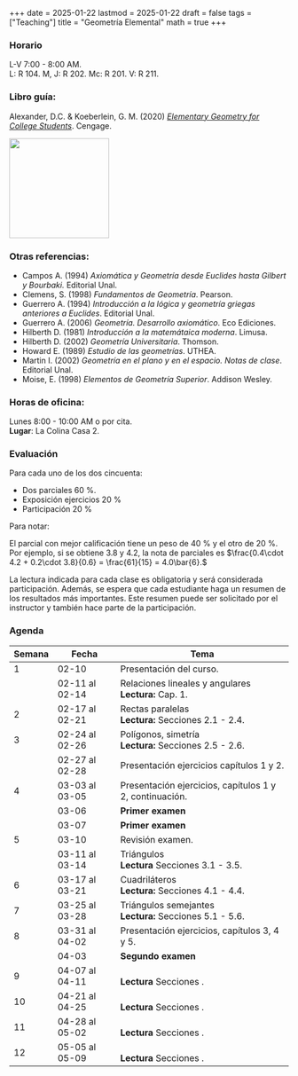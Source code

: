 +++
date      = 2025-01-22
lastmod   = 2025-01-22
draft     = false
tags      = ["Teaching"]
title     = "Geometría Elemental"
math      = true
+++

### Horario

L-V 7:00 - 8:00 AM. <br>
L: R 104. M, J: R 202. Mc: R 201. V: R 211.

### Libro guía:

Alexander, D.C. & Koeberlein, G. M. (2020) *[Elementary Geometry for College Students](https://faculty.cengage.com/works/9781337614085)*. Cengage.

<img src="https://www.cengage.com/covers/imageServlet?catalog=cengage&productISBN13=9781337614085&image_type=LRGFC"  width="180"/>

### Otras referencias:

* Campos A. (1994) *Axiomática y Geometría desde Euclides hasta Gilbert y Bourbaki.* Editorial Unal.
* Clemens, S. (1998) *Fundamentos de Geometría*. Pearson.
* Guerrero A. (1994) *Introducción a la lógica y geometría griegas anteriores a Euclides*. Editorial Unal.
* Guerrero A. (2006) *Geometría. Desarrollo axiomático*. Eco Ediciones.
* Hilberth D. (1981) *Introducción a la matemátaica moderna*. Limusa.
* Hilberth D. (2002) *Geometría Universitaria*. Thomson.
* Howard E. (1989) *Estudio de las geometrías*. UTHEA.
* Martin I. (2002) *Geometría en el plano y en el espacio. Notas de clase*. Editorial Unal.
* Moise, E. (1998) *Elementos de Geometría Superior*. Addison Wesley.


### Horas de oficina: 

Lunes 8:00 - 10:00 AM o por cita. <br>
**Lugar**: La Colina Casa 2. 

### Evaluación

Para cada uno de los dos cincuenta: 

+ Dos parciales 60 %. 
+ Exposición ejercicios 20 %
+ Participación 20 %

Para notar:

El parcial con mejor calificación tiene un peso de 40 % y el otro de 20 %. Por ejemplo, si se obtiene 3.8 y 4.2, la nota de parciales es $\frac{0.4\cdot 4.2 + 0.2\cdot 3.8}{0.6}  = \frac{61}{15} = 4.0\bar{6}.$

La lectura indicada para cada clase es obligatoria y será considerada participación. Además, se espera que cada estudiante haga un resumen de los resultados más importantes. Este resumen puede ser solicitado por el instructor y también hace parte de la participación.


### Agenda

Semana | Fecha | Tema
---| --- | ----
1      | 02-10 | Presentación del curso.
&nbsp; | 02-11 al 02-14 | Relaciones lineales y angulares <br> **Lectura:** Cap. 1.
2      | 02-17 al 02-21 | Rectas paralelas <br> **Lectura:** Secciones 2.1 - 2.4.
3      | 02-24 al 02-26 | Polígonos, simetría <br> **Lectura:** Secciones 2.5 - 2.6.
&nbsp; | 02-27 al 02-28 | Presentación ejercicios capítulos 1 y 2.
4      | 03-03 al 03-05 | Presentación ejercicios, capítulos 1 y 2, continuación.
&nbsp; | 03-06 | **Primer examen**
&nbsp; | 03-07 | **Primer examen**
5      | 03-10 | Revisión examen. 
&nbsp; | 03-11 al 03-14 | Triángulos <br> **Lectura** Secciones 3.1 - 3.5. 
6      | 03-17 al 03-21 | Cuadriláteros <br> **Lectura:** Secciones 4.1 - 4.4. 
7      | 03-25 al 03-28 | Triángulos semejantes <br> **Lectura:** Secciones 5.1 - 5.6. 
8      | 03-31 al 04-02 | Presentación ejercicios, capítulos 3, 4 y 5.
&nbsp; | 04-03 | **Segundo examen**
9      | 04-07 al 04-11 |  <br> **Lectura** Secciones . 
10     | 04-21 al 04-25 |  <br> **Lectura** Secciones . 
11     | 04-28 al 05-02 |  <br> **Lectura** Secciones . 
12     | 05-05 al 05-09 |  <br> **Lectura** Secciones . 



